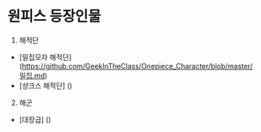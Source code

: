 # 원피스 등장인물  

1. 해적단
  * [밀집모자 해적단]
   (https://github.com/GeekInTheClass/Onepiece_Character/blob/master/밀집.md)
  * [샹크스 해적단]
   ()
   
2. 해군
  * [대장급]
   ()
   
